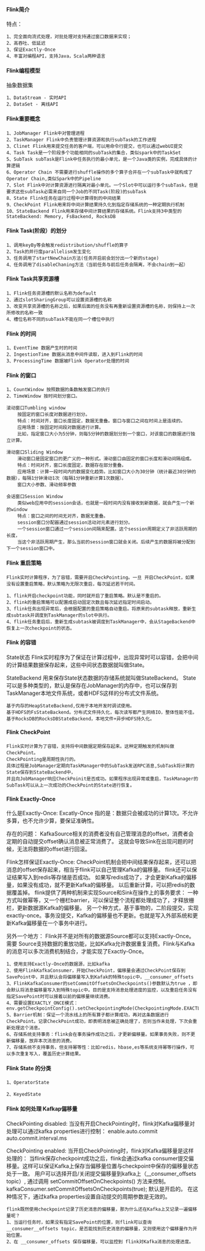 #### Flink简介
特点：
```
1、完全面向流式处理，对批处理对支持通过窗口数据来实现；
2、高吞吐、低延迟
3、保证Exactly-Once
4、丰富对编程API，支持Java，Scala两种语言
```

#### Flink编程模型
抽象数据集
```
1、DataStream - 实时API
2、DataSet - 离线API
```

#### Flink重要概念
```
1、JobManager Flink中对管理进程
2、TaskManager Flink中负责管理计算资源和执行subTask的工作进程
3、Clinet Flink用来提交任务的客户端，可以用命令行提交，也可以通过webUI提交
4、Task Task是一个阶段多个功能相同的subTask的集合，类似spark中的TaskSet
5、SubTask subTask是Flink中任务执行的最小单元，是一个Java类的实例，完成具体的计算逻辑
6、Operator Chain 不需要进行shuffle操作的多个算子合并在一个subTask中就构成了Operator Chain,类似Spark中的Pipeline
7、Slot Flink中对计算资源进行隔离对最小单元。一个Slot中可以运行多个subTask，但是要求这些subTask必需来自同一个Job的不同Task(阶段)的subTask
8、State Flink任务在运行过程中计算得到的中间结果
9、CheckPoint Flink用来将中间计算结果持久化到指定存储系统的一种定期执行机制
10、StateBackend Flink用来存储中间计算结果的存储系统。Flink支持3中类型的StateBackend: Memory, FsBackend, RocksDB
```

#### Flink Task(阶段）的划分
```
1、调用keyBy等会触发redistribution/shuffle的算子 
2、Task的并行度parallelism发生变化
3、任务调用了startNewChain方法(任务开启前会划分出一个新的stage)
4、任务调用了disableChaning方法（当前任务与前后任务会隔离，不会chain到一起）
```

#### Flink Task共享资源槽
```
1、Flink任务资源槽的默认名称为default
2、通过slotSharingGroup可以设置资源槽的名称
3、改变共享资源槽的名称之后，如果后面的任务没有再重新设置资源槽的名称，则保持上一次所修改的名称一致
4、槽位名称不同的subTask不能在同一个槽位中执行
```


#### Flink 的时间
```
1、EventTime 数据产生时的时间
2、IngestionTime 数据从消息中间件读取，进入到Flink的时间
3、ProcessingTime 数据被Flink Operator处理的时间
```

#### Flink 的窗口
```
1、CountWindow 按照数据的条数触发窗口的执行 
2、TimeWindow 按时间划分窗口。

滚动窗口Tumbling window
    按固定的窗口长度对数据进行划分。
    特点：时间对齐，窗口长度固定，数据无重叠。窗口与窗口之间在时间上是连续的。
    应用场景：按固定时间段对数据进行计算。
    比如，指定窗口大小为5分钟，则每5分钟的数据划分到一个窗口，对该窗口的数据进行独立计算。

滑动窗口Sliding Window
    滑动窗口是固定窗口的更广义的一种形式。滑动窗口由固定的窗口长度和滑动间隔组成。
    特点：时间对齐，窗口长度固定，数据存在部分重叠。
    应用场景：计算一段时间内的数据变化趋势。比如窗口大小为30分钟（统计最近30分钟的数据），每隔1分钟滑动1次（每隔1分钟重新计算1次数据）。
    窗口大小参数、滑动频率参数

会话窗口Session Window
    类似web应用中的session会话，也就是一段时间内没有接收到新数据，就会产生一个新的window
    特点：窗口之间的时间无对齐，数据无重叠。    
    session窗口分配器通过session活动对元素进行划分。
    一个session窗口通过一个session间隔来配置。这个session周期定义了非活跃周期的长度，
    当这个非活跃周期产生，那么当前的session窗口就会关闭。后续产生的数据将被分配到下一个session窗口中。
```

#### Flink 重启策略
```
Flink实时计算程序，为了容错，需要开启CheckPointing。一旦 开启CheckPoint，如果没有设置重启策略，默认策略为无限次重启，每次延迟若干时间。

1、flink开启checkpoint功能，同时就开启了重启策略。默认是不重启的。
2、flink的重启策略可以配置成启动固定次数且每次延迟指定时间启动。
3、flink任务出现异常后，会根据配置的重启策略自动重启。将原来的subtask释放，重新生成subtask并调度到TaskManager的slot中执行。
4、flink任务重启后，重新生成subtask被调度到TaskManager中，会从StageBackend中恢复上一次checkpoint的状态。
```

#### Flink 的容错
State状态
    Flink实时程序为了保证在计算过程中，出现异常时可以容错，会把中间的计算结果数据保存起来，这些中间状态数据就叫做State。

StateBackend
    用来保存State状态数据的存储系统就叫做StateBackend。
    State可以是多种类型的，默认是保存在JobManager的内存中，也可以保存到TaskManager本地文件系统，或者HDFS这样的分布式文件系统。
    
    基于内存的HeapStateBackend,仅用于本地开发时调试使用。
    基于HDFS的FsStateBackend。分布式文件持久化，每次读写都产生网络IO，整体性能不佳。
    基于RocksDB的RocksDBStateBackend，本地文件+异步HDFS持久化。
    

#### Flink CheckPoint
    Flink实时计算为了容错，支持将中间数据定期保存起来。这种定期触发的机制叫做CheckPoint。
    CheckPointing是周期性执行的。
    具体过程是JobManager定期向TaskManager中的SubTask发送RPC消息,SubTask将计算的State保存到StateBackend中，
    并且向JobManager响应CheckPoinit是否成功。如果程序出现异常或重启，TaskManager的SubTask可以从上一次成功的CheckPoint的State进行恢复。
    

#### Flink Exactly-Once
什么是Exactly-Once:
    Excatly-Once 指的是：数据只会被成功的计算1次。不允许多算，也不允许少算，要保证准确性。
    
存在的问题：
    KafkaSource相关的消费者没有自己管理消息的offset，消费者会定期的自动提交offset确认消息被正常消费了。
    这就会导致Sink在出现问题的时候，无法将数据的offset进行回滚。
    
Flink怎样保证Exactly-Once:
    CheckPoint机制会把中间结果保存起来，还可以把消息的offset保存起来，相当于flink可以自己管理Kafka的偏移量。
    flink还可以保证结果写入到redis等存储是否成功。
    如果写redis成功了，才会更新Kafka的偏移量，如果没有成功，就不更新Kafka的偏移量。
    以后重新计算，可以把redis的数据覆盖掉。
    flink提供了两种机制来实现Source和Sink在操作上的事务要求：
    一种方式叫做幂等，又一个栅栏barrier，可以保证整个流程都处理成功了，才释放栅栏，更新数据源Kafka的偏移量。
    另一个种方式，基于事物的，二阶段提交，实现exactly-once。事务没提交，Kafka的偏移量也不更新。也就是写入外部系统和更新Kafka偏移量在一个事务中进行。
    
另外一个地方：
    Flink并不是对所有的数据源Source都可以支持Exactly-Once。
    需要 Source支持数据的重放功能，比如Kafka允许数据重复消费。Flink与Kafka的消息可以多次消费机制结合，才能实现了Exactly-Once。
    
```
1、使用支持Exactly-Once的数据源，比如kafka
2、使用FlinkKafkaConsumer，开始CheckPoint，偏移量会通过CheckPoint保存到SavePoint中，并且默认会将偏移量写入到Kafak的特殊topic中，__consumer_offsets
3、FlinkKafkaConsumer的setCommitOffsetsOnCheckpoints()参数默认为true ，即会默认将消息偏移量写入到特殊topic中。目的是支持消息处理进度的监控，以及重启任务没有指定SavePoint时可以接着以前的偏移量继续消费。
4、需要设置EXACTLY_ONCE模式：env.getCheckpointConfig().setCheckpointingMode(CheckpointingMode.EXACTLY_ONCE);
5、Barrier机制：保证一个流水线上的所有算子都计算成功，再对这条数据进行CheckPoint。记录CheckPoint成功，即表明消息被正确处理了，否则当作未处理，下次会重新处理这个消息。
6、存储系统支持事务：flink会在事务操作成功之后，才更新偏移量。如果事务失败，则不更新偏移量，放弃本次消息的消费。
7、存储系统不支持事务，但支持幂等性：比如redis，hbase,es等系统支持幂等行操作，可以多次重复写入，覆盖历史计算结果。

```
    
#### Flink State 的分类

    1、OperatorState
    
    2、KeyedState
    
#### Flink 如何处理 Kafkap偏移量

CheckPointing disabled:
    当没有开启CheckPointing时，flink对Kafka偏移量对处理可以通过kafka properties进行控制：
    enable.auto.commit
    auto.commit.interval.ms

CheckPointing enabled:
    当开启CheckPointing时，flink对Kafka偏移量是这样处理的：
    当flink保存checkpoint成功之后，flink会通过kafka consumer提交偏移量。这样可以保证Kafka上保存当偏移量位置与checkpoint中保存的偏移量状态处于一致。
    用户可以选择开启/关闭提交偏移量到kafka上（__consumer_offsets topic）, 通过调用 setCommitOffsetOnCheckpoints() 方法来控制。
    kafkaConsumer.setCommitOffsetsOnCheckpoints(true);
    默认是开启的。 在这种情况下，通过kafka properties设置自动提交的周期参数是无效的。
    
    flink既然使用checkpoint记录了历史消息的偏移量，那为什么还在Kafka上又记录一遍偏移量呢？
    1、当运行任务时，如果没有指定SavePoint的位置，则flink可以查询 __consumer__offsets topic，是否能找到历史消息的偏移量，又则使用这个偏移量作为开始位置。
    2、在 __consumer_offsets 保存偏移量，可以监控到 flink对Kafka消息的处理进度。